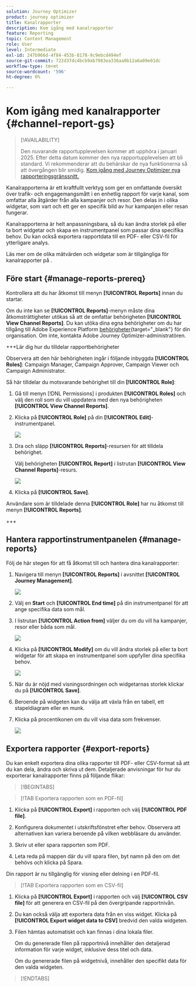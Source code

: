 ```yaml
---
solution: Journey Optimizer
product: journey optimizer
title: Kanalrapporter
description: Kom igång med kanalrapporter
feature: Reporting
topic: Content Management
role: User
level: Intermediate
exl-id: 247b966d-4f84-453b-8178-9c9ebcd494ef
source-git-commit: 722d37dc4bcb9ab7983ea336aa0b12a6a09e01dc
workflow-type: tm+mt
source-wordcount: '596'
ht-degree: 0%

---
```


# Kom igång med kanalrapporter {#channel-report-gs}

>[!AVAILABILITY]
>
>Den nuvarande rapportupplevelsen kommer att upphöra i januari 2025. Efter detta datum kommer den nya rapportupplevelsen att bli standard. Vi rekommenderar att du behärskar de nya funktionerna så att övergången blir smidig. [Kom igång med Journey Optimizer nya rapporteringsgränssnitt.](report-gs-cja.md)

Kanalrapporterna är ett kraftfullt verktyg som ger en omfattande översikt över trafik- och engagemangsmått i en enhetlig rapport för varje kanal, som omfattar alla åtgärder från alla kampanjer och resor. Den delas in i olika widgetar, som vart och ett ger en specifik bild av hur kampanjen eller resan fungerar.

Kanalrapporterna är helt anpassningsbara, så du kan ändra storlek på eller ta bort widgetar och skapa en instrumentpanel som passar dina specifika behov. Du kan också exportera rapportdata till en PDF- eller CSV-fil för ytterligare analys.

Läs mer om de olika mätvärden och widgetar som är tillgängliga för kanalrapporter på <!--[this page](channel-report.md)-->.

## Före start {#manage-reports-prereq}

Kontrollera att du har åtkomst till menyn **[!UICONTROL Reports]** innan du startar.

Om du inte kan se **[!UICONTROL Reports]**-menyn måste dina åtkomsträttigheter utökas så att de omfattar behörigheten **[!UICONTROL View Channel Reports]**. Du kan utöka dina egna behörigheter om du har tillgång till Adobe Experience Platform [behörigheter](https://experienceleague.adobe.com/docs/experience-platform/access-control/home.html){target="_blank"} för din organisation. Om inte, kontakta Adobe Journey Optimizer-administratören.

+++Lär dig hur du tilldelar rapportbehörigheter

Observera att den här behörigheten ingår i följande inbyggda **[!UICONTROL Roles]**: Campaign Manager, Campaign Approver, Campaign Viewer och Campaign Administrator.

Så här tilldelar du motsvarande behörighet till din **[!UICONTROL Role]**:

1. Gå till menyn [!DNL Permissions] i produkten **[!UICONTROL Roles]** och välj den roll som du vill uppdatera med den nya behörigheten **[!UICONTROL View Channel Reports]**.

1. Klicka på **[!UICONTROL Role]** på din **[!UICONTROL Edit]**-instrumentpanel.

   ![](assets/channel_permission_1.png)

1. Dra och släpp **[!UICONTROL Reports]**-resursen för att tilldela behörighet.

   Välj behörigheten **[!UICONTROL Report]** i listrutan **[!UICONTROL View Channel Reports]**-resurs.

   ![](assets/channel_permission_2.png)

1. Klicka på **[!UICONTROL Save]**.

Användare som är tilldelade denna **[!UICONTROL Role]** har nu åtkomst till menyn **[!UICONTROL Reports]**.

+++

## Hantera rapportinstrumentpanelen {#manage-reports}

Följ de här stegen för att få åtkomst till och hantera dina kanalrapporter:

1. Navigera till menyn **[!UICONTROL Reports]** i avsnittet **[!UICONTROL Journey Management]**.

   ![](assets/channel_report_1.png)

1. Välj en **Start** och **[!UICONTROL End time]** på din instrumentpanel för att ange specifika data som mål.

1. I listrutan **[!UICONTROL Action from]** väljer du om du vill ha kampanjer, resor eller båda som mål.

   ![](assets/channel_report_2.png)

1. Klicka på **[!UICONTROL Modify]** om du vill ändra storlek på eller ta bort widgetar för att skapa en instrumentpanel som uppfyller dina specifika behov.

   ![](assets/channel_report_3.png)

1. När du är nöjd med visningsordningen och widgetarnas storlek klickar du på **[!UICONTROL Save]**.

1. Beroende på widgeten kan du välja att växla från en tabell, ett stapeldiagram eller en munk.

1. Klicka på procentikonen om du vill visa data som frekvenser.

   ![](assets/channel_report_4.png)

## Exportera rapporter {#export-reports}

Du kan enkelt exportera dina olika rapporter till PDF- eller CSV-format så att du kan dela, ändra och skriva ut dem. Detaljerade anvisningar för hur du exporterar kanalrapporter finns på följande flikar:

>[!BEGINTABS]

>[!TAB Exportera rapporten som en PDF-fil]

1. Klicka på **[!UICONTROL Export]** i rapporten och välj **[!UICONTROL PDF file]**.

1. Konfigurera dokumentet i utskriftsfönstret efter behov. Observera att alternativen kan variera beroende på vilken webbläsare du använder.

1. Skriv ut eller spara rapporten som PDF.

1. Leta reda på mappen där du vill spara filen, byt namn på den om det behövs och klicka på Spara.

Din rapport är nu tillgänglig för visning eller delning i en PDF-fil.

>[!TAB Exportera rapporten som en CSV-fil]

1. Klicka på **[!UICONTROL Export]** i rapporten och välj **[!UICONTROL CSV file]** för att generera en CSV-fil på den övergripande rapportnivån.

1. Du kan också välja att exportera data från en viss widget. Klicka på **[!UICONTROL Export widget data to CSV]** bredvid den valda widgeten.

1. Filen hämtas automatiskt och kan finnas i dina lokala filer.

   Om du genererade filen på rapportnivå innehåller den detaljerad information för varje widget, inklusive dess titel och data.

   Om du genererade filen på widgetnivå, innehåller den specifikt data för den valda widgeten.

>[!ENDTABS]
